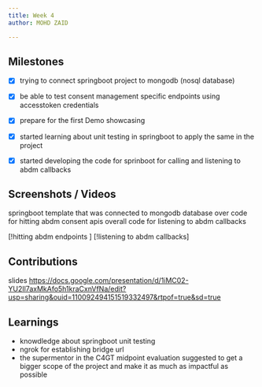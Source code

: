 ```yaml
---
title: Week 4
author: MOHD ZAID 

---
```


## Milestones

- [x] trying to connect springboot project to mongodb (nosql database)
- [x] be able to test consent management specific endpoints using accesstoken credentials
- [x] prepare for the first Demo showcasing 
- [x] started learning about unit testing in springboot to apply the same in the project
- [x] started developing the code for sprinboot for calling and listening to abdm callbacks


## Screenshots / Videos 
springboot template that was connected to mongodb database
over code for hitting abdm consent apis 
overall code for listening to abdm callbacks

[!hitting abdm endpoints ]
[!listening to abdm callbacks]

## Contributions
slides
https://docs.google.com/presentation/d/1iMC02-YU2Il7axMkAfo5h1kraCxnVfNa/edit?usp=sharing&ouid=110092494151519332497&rtpof=true&sd=true

## Learnings
- knowdledge about springboot unit testing
- ngrok for establishing bridge url
- the supermentor in the C4GT midpoint evaluation suggested to get a bigger scope of the project and make it as much as impactful as possible 

